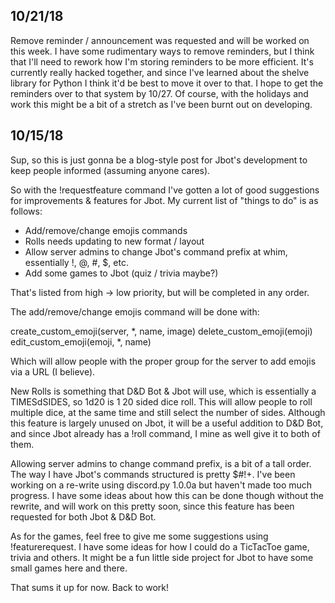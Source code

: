 ## 10/21/18

Remove reminder / announcement was requested and will be worked on this week.  I have some rudimentary ways to remove reminders, but I think that I'll need to rework how I'm storing reminders to be more efficient.  It's currently really hacked together, and since I've learned about the shelve library for Python I think it'd be best to move it over to that.  I hope to get the reminders over to that system by 10/27.  Of course, with the holidays and work this might be a bit of a stretch as I've been burnt out on developing.

## 10/15/18

Sup, so this is just gonna be a blog-style post for Jbot's development to keep people informed (assuming anyone cares).

So with the !requestfeature command I've gotten a lot of good suggestions for improvements & features for Jbot.  My current list of "things to do"
is as follows:

* Add/remove/change emojis commands
* Rolls needs updating to new format / layout
* Allow server admins to change Jbot's command prefix at whim, essentially !, @, #, $, etc.
* Add some games to Jbot (quiz / trivia maybe?)

That's listed from high -> low priority, but will be completed in any order.

The add/remove/change emojis command will be done with:

create_custom_emoji(server, *, name, image)
delete_custom_emoji(emoji)
edit_custom_emoji(emoji, *, name)

Which will allow people with the proper group for the server to add emojis via a URL (I believe).

New Rolls is something that D&D Bot & Jbot will use, which is essentially a TIMESdSIDES, so 1d20 is 1 20 sided dice roll.  This will allow
people to roll multiple dice, at the same time and still select the number of sides.  Although this feature is largely unused on Jbot,
it will be a useful addition to D&D Bot, and since Jbot already has a !roll command, I mine as well give it to both of them.

Allowing server admins to change command prefix, is a bit of a tall order.  The way I have Jbot's commands structured is pretty $#!+.  I've
been working on a re-write using discord.py 1.0.0a but haven't made too much progress.  I have some ideas about how this can be done
though without the rewrite, and will work on this pretty soon, since this feature has been requested for both Jbot & D&D Bot.

As for the games, feel free to give me some suggestions using !featurerequest.  I have some ideas for how I could do a TicTacToe game, trivia
and others.  It might be a fun little side project for Jbot to have some small games here and there.

That sums it up for now.  Back to work!
